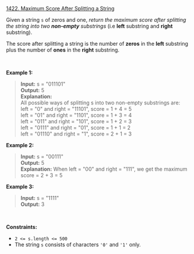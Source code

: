 [1422. Maximum Score After Splitting a String](https://leetcode.com/problems/maximum-score-after-splitting-a-string)

Given a string `s` of zeros and one, *return the maximum score after splitting the string into two **non-empty** substrings* (i.e **left** substring and **right** substring).

The score after splitting a string is the number of **zeros** in the **left** substring plus 
the number of **ones** in the **right** substring.

<p>&nbsp;</p>

**Example 1:**

> **Input:** s = "011101" <br>
> **Output:** 5 <br>
> **Explanation:** <br>
> All possible ways of splitting s into two non-empty substrings are: <br>
> left = "0" and right = "11101", score = 1 + 4 = 5 <br>
> left = "01" and right = "1101", score = 1 + 3 = 4 <br>
> left = "011" and right = "101", score = 1 + 2 = 3 <br>
> left = "0111" and right = "01", score = 1 + 1 = 2 <br>
> left = "01110" and right = "1", score = 2 + 1 = 3

**Example 2:**

> **Input:** s = "00111" <br>
> **Output:** 5 <br>
> **Explanation:** When left = "00" and right = "111", we get the maximum score = 2 + 3 = 5

**Example 3:**

> **Input:** s = "1111" <br>
> **Output:** 3

<p>&nbsp;</p>

**Constraints:**

- `2 <= s.length <= 500`
- The string `s` consists of characters `'0'` and `'1'` only.
